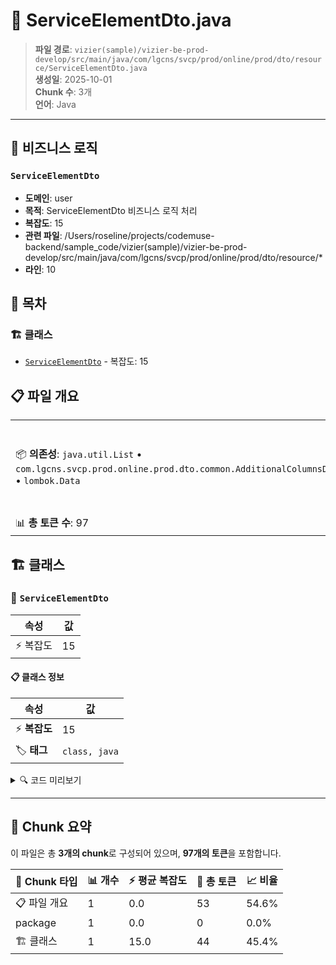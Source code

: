 # 📄 ServiceElementDto.java

> **파일 경로**: `vizier(sample)/vizier-be-prod-develop/src/main/java/com/lgcns/svcp/prod/online/prod/dto/resource/ServiceElementDto.java`  
> **생성일**: 2025-10-01  
> **Chunk 수**: 3개  
> **언어**: Java
---



## 💼 비즈니스 로직

### `ServiceElementDto`
- **도메인**: user
- **목적**: ServiceElementDto 비즈니스 로직 처리
- **복잡도**: 15
- **관련 파일**: /Users/roseline/projects/codemuse-backend/sample_code/vizier(sample)/vizier-be-prod-develop/src/main/java/com/lgcns/svcp/prod/online/prod/dto/resource/*
- **라인**: 10


## 📑 목차

### 🏗️ 클래스
- [`ServiceElementDto`](#class-serviceelementdto) - 복잡도: 15

## 📋 파일 개요

| | |
|--|--|
| 📦 **의존성**: `java.util.List` • `com.lgcns.svcp.prod.online.prod.dto.common.AdditionalColumnsDto` • `lombok.Data` | ⚡ **총 복잡도**: 15 |
| 📊 **총 토큰 수**: 97 |  |



## 🏗️ 클래스

### <a id="class-serviceelementdto"></a>🎯 `ServiceElementDto`

| 속성 | 값 |
|------|----|
| ⚡ 복잡도 | 15 |



#### 📋 클래스 정보

| 속성 | 값 |
|------|----|
| ⚡ **복잡도** | 15 || 📍 **라인 범위** | 10-10 |
| 🏷️ **태그** | `class, java` |

<details>
<summary>🔍 코드 미리보기</summary>

```java
public class ServiceElementDto {
	private String objUuid;
	private String objCode;
	private String svcRscTypeCode;
	private String prvsnActvtYn;
	private String prvsnCode;
	private String prvsnPrmtrName;
	private String svcRscOvwCntn;
	private String dplcTrgtUuid;
	private String rgstUser;
	private String rgstDtm;
	private String updUser;
	private String updDtm;
	private List<AdditionalColumnsDto> additionalColumns;
}...
```

**Chunk 정보**
- 🆔 **ID**: `96838deb7d80`
- 📍 **라인**: 10-10
- 📊 **토큰**: 44
- 🏷️ **태그**: `class, java`

</details>

---





## 🧩 Chunk 요약

이 파일은 총 **3개의 chunk**로 구성되어 있으며, **97개의 토큰**을 포함합니다.

| 🧩 Chunk 타입 | 📊 개수 | ⚡ 평균 복잡도 | 📝 총 토큰 | 📈 비율 |
|---------------|--------|-------------|----------|--------|
| 📋 파일 개요 | 1 | 0.0 | 53 | 54.6% |
| package | 1 | 0.0 | 0 | 0.0% |
| 🏗️ 클래스 | 1 | 15.0 | 44 | 45.4% |

